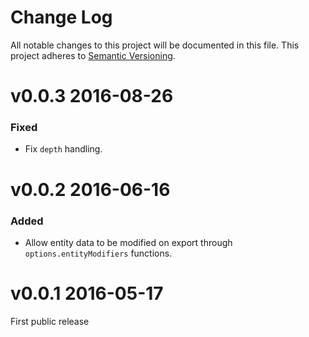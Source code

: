 # Change Log

All notable changes to this project will be documented in this file.
This project adheres to [Semantic Versioning](http://semver.org/).

# v0.0.3 2016-08-26

### Fixed

* Fix `depth` handling.

# v0.0.2 2016-06-16

### Added

* Allow entity data to be modified on export through `options.entityModifiers` functions.

# v0.0.1 2016-05-17

First public release
